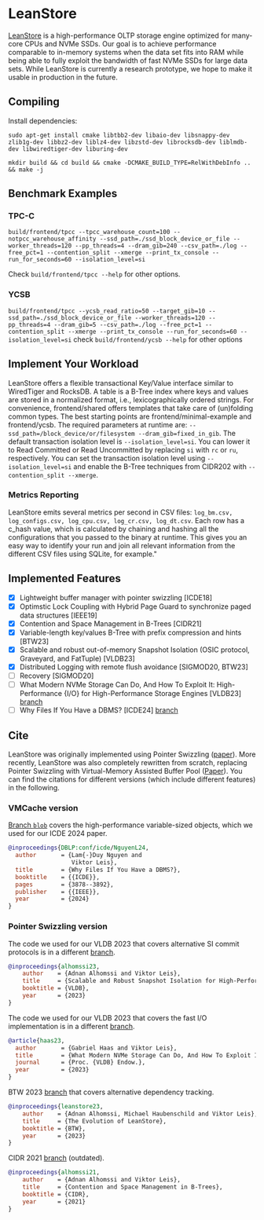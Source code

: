 # LeanStore

[LeanStore](https://db.in.tum.de/~leis/papers/leanstore.pdf) is a high-performance OLTP storage engine optimized for many-core CPUs and NVMe SSDs. Our goal is to achieve performance comparable to in-memory systems when the data set fits into RAM while being able to fully exploit the bandwidth of fast NVMe SSDs for large data sets. While LeanStore is currently a research prototype, we hope to make it usable in production in the future.

## Compiling

Install dependencies:

`sudo apt-get install cmake libtbb2-dev libaio-dev libsnappy-dev zlib1g-dev libbz2-dev liblz4-dev libzstd-dev librocksdb-dev liblmdb-dev libwiredtiger-dev liburing-dev`

`mkdir build && cd build && cmake -DCMAKE_BUILD_TYPE=RelWithDebInfo .. && make -j`

## Benchmark Examples
### TPC-C

`build/frontend/tpcc --tpcc_warehouse_count=100 --notpcc_warehouse_affinity --ssd_path=./ssd_block_device_or_file --worker_threads=120 --pp_threads=4 --dram_gib=240 --csv_path=./log --free_pct=1 --contention_split --xmerge --print_tx_console --run_for_seconds=60 --isolation_level=si`

Check `build/frontend/tpcc --help` for other options.

### YCSB
`build/frontend/tpcc --ycsb_read_ratio=50 --target_gib=10 --ssd_path=./ssd_block_device_or_file --worker_threads=120 --pp_threads=4 --dram_gib=5 --csv_path=./log --free_pct=1 --contention_split --xmerge --print_tx_console --run_for_seconds=60 --isolation_level=si`
check `build/frontend/ycsb --help` for other options

## Implement Your Workload

LeanStore offers a flexible transactional Key/Value interface similar to WiredTiger and RocksDB.
A table is a B-Tree index where keys and values are stored in a normalized format, i.e., lexicographically ordered strings.
For convenience, frontend/shared offers templates that take care of (un)folding common types.
The best starting points are frontend/minimal-example and frontend/ycsb.
The required parameters at runtime are: `--ssd_path=/block_device/or/filesystem --dram_gib=fixed_in_gib`.
The default transaction isolation level is `--isolation_level=si`. You can lower it to Read Committed or Read Uncommitted by replacing `si` with `rc` or `ru`, respectively.
You can set the transaction isolation level using `--isolation_level=si` and enable the B-Tree techniques from CIDR202 with `--contention_split --xmerge`.

### Metrics Reporting
LeanStore emits several metrics per second in CSV files: `log_bm.csv, log_configs.csv, log_cpu.csv, log_cr.csv, log_dt.csv`.
Each row has a c_hash value, which is calculated by chaining and hashing all the configurations that you passed to the binary at runtime.
This gives you an easy way to identify your run and join all relevant information from the different CSV files using SQLite, for example."

## Implemented Features

- [x] Lightweight buffer manager with pointer swizzling [ICDE18]
- [x] Optimstic Lock Coupling with Hybrid Page Guard to synchronize paged data structures [IEEE19]
- [x] Contention and Space Management in B-Trees [CIDR21]
- [x] Variable-length key/values B-Tree with prefix compression and hints  [BTW23]
- [x] Scalable and robust out-of-memory Snapshot Isolation (OSIC protocol, Graveyard, and FatTuple) [VLDB23]
- [x] Distributed Logging with remote flush avoidance [SIGMOD20, BTW23]
- [ ] Recovery [SIGMOD20]
- [ ] What Modern NVMe Storage Can Do, And How To Exploit It: High-Performance {I/O} for High-Performance Storage Engines [VLDB23] [branch](https://github.com/leanstore/leanstore/tree/io)
- [ ] Why Files If You Have a DBMS? [ICDE24] [branch](https://github.com/leanstore/leanstore/tree/blob)

## Cite

LeanStore was originally implemented using Pointer Swizzling ([paper](https://15721.courses.cs.cmu.edu/spring2020/papers/23-largethanmemory/leis-icde2018.pdf)).
More recently, LeanStore was also completely rewritten from scratch, replacing Pointer Swizzling with Virtual-Memory Assisted Buffer Pool ([Paper](https://www.cs.cit.tum.de/fileadmin/w00cfj/dis/_my_direct_uploads/vmcache.pdf)).
You can find the citations for different versions (which include different features) in the following.

### VMCache version

[Branch `blob`](https://github.com/leanstore/leanstore/tree/blob) covers the high-performance variable-sized objects, which we used for our ICDE 2024 paper.

```BibTeX
@inproceedings{DBLP:conf/icde/NguyenL24,
  author       = {Lam{-}Duy Nguyen and
                  Viktor Leis},
  title        = {Why Files If You Have a DBMS?},
  booktitle    = {{ICDE}},
  pages        = {3878--3892},
  publisher    = {{IEEE}},
  year         = {2024}
}
```

### Pointer Swizzling version

The code we used for our VLDB 2023 that covers alternative SI commit protocols is in a different [branch](https://github.com/leanstore/leanstore/tree/mvcc).

```BibTeX
@inproceedings{alhomssi23,
    author    = {Adnan Alhomssi and Viktor Leis},
    title     = {Scalable and Robust Snapshot Isolation for High-Performance Storage Engines},
    booktitle = {VLDB},
    year      = {2023}
}
```

The code we used for our VLDB 2023 that covers the fast I/O implementation is in a different [branch](https://github.com/leanstore/leanstore/tree/io).

```BibTeX
@article{haas23,
  author       = {Gabriel Haas and Viktor Leis},
  title        = {What Modern NVMe Storage Can Do, And How To Exploit It: High-Performance {I/O} for High-Performance Storage Engines},
  journal      = {Proc. {VLDB} Endow.},
  year         = {2023}
}
```

BTW 2023 [branch](https://github.com/leanstore/leanstore/tree/btw) that covers alternative dependency tracking.

```BibTeX
@inproceedings{leanstore23,
    author    = {Adnan Alhomssi, Michael Haubenschild and Viktor Leis},
    title     = {The Evolution of LeanStore},
    booktitle = {BTW},
    year      = {2023}
}
```

CIDR 2021 [branch](https://github.com/leanstore/leanstore/tree/cidr) (outdated).

```BibTeX
@inproceedings{alhomssi21,
    author    = {Adnan Alhomssi and Viktor Leis},
    title     = {Contention and Space Management in B-Trees},
    booktitle = {CIDR},
    year      = {2021}
}
```
